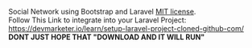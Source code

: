Social Network using Bootstrap and Laravel  [MIT license](https://opensource.org/licenses/MIT).<br>
Follow This Link to integrate into your Laravel Project: https://devmarketer.io/learn/setup-laravel-project-cloned-github-com/<br>
<b>DONT JUST HOPE THAT "DOWNLOAD AND IT WILL RUN"</b>